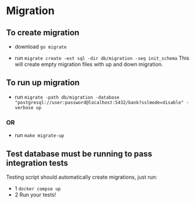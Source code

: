 # Migration

## To create migration

- download `go migrate`

- run `migrate create -ext sql -dir db/migration -seq init_schema` This will create empty migration files with up and down migration.

## To run up migration

- run `migrate -path db/migration -database "postgresql://user:password@localhost:5432/bank?sslmode=disable" -verbose up`
 ### OR

- run `make migrate-up`

## Test database must be running to pass integration tests
Testing script should automatically create migrations, just run:
- 1 `docker compse up`
- 2 Run your tests!
